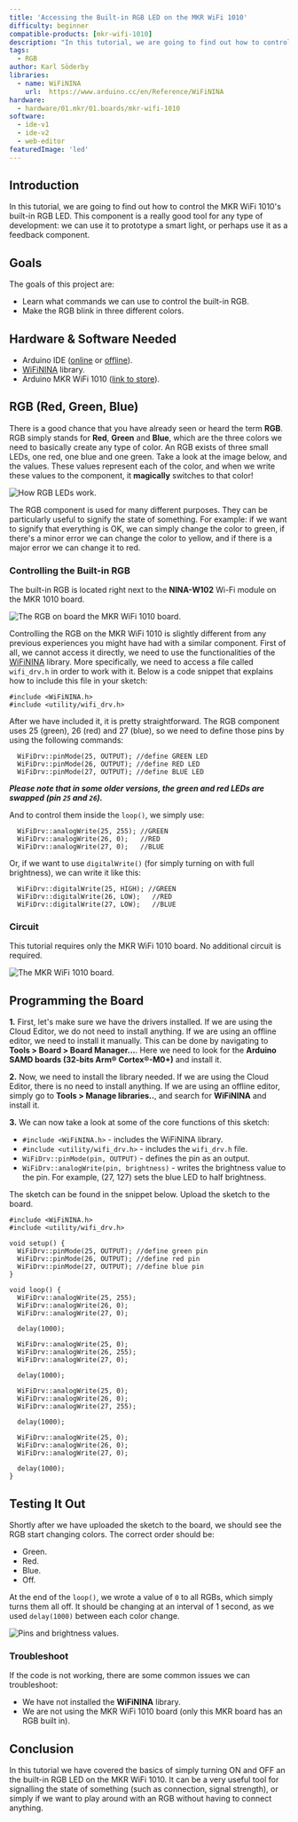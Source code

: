 ```yaml
---
title: 'Accessing the Built-in RGB LED on the MKR WiFi 1010'
difficulty: beginner
compatible-products: [mkr-wifi-1010]
description: "In this tutorial, we are going to find out how to control the MKR WiFi 1010's built-in RGB LED. This component is a really good tool for any type of development: we can use it to prototype a smart light, or perhaps use it as a feedback component."
tags:
  - RGB
author: Karl Söderby
libraries:
  - name: WiFiNINA
    url:  https://www.arduino.cc/en/Reference/WiFiNINA
hardware:
  - hardware/01.mkr/01.boards/mkr-wifi-1010
software:
  - ide-v1
  - ide-v2
  - web-editor
featuredImage: 'led'
---
```


## Introduction

In this tutorial, we are going to find out how to control the MKR WiFi 1010's built-in RGB LED. This component is a really good tool for any type of development: we can use it to prototype a smart light, or perhaps use it as a feedback component.

## Goals

The goals of this project are:

- Learn what commands we can use to control the built-in RGB.
- Make the RGB blink in three different colors.

## Hardware & Software Needed

- Arduino IDE ([online](https://create.arduino.cc/) or [offline](https://www.arduino.cc/en/main/software)).
- [WiFiNINA](https://www.arduino.cc/en/Reference/WiFiNINA) library.
- Arduino MKR WiFi 1010 ([link to store](https://store.arduino.cc/mkr-wifi-1010)).

## RGB (Red, Green, Blue)

There is a good chance that you have already seen or heard the term **RGB**. RGB simply stands for **Red**, **Green** and **Blue**, which are the three colors we need to basically create any type of color. An RGB exists of three small LEDs, one red, one blue and one green. Take a look at the image below, and the values. These values represent each of the color, and when we write these values to the component, it **magically** switches to that color!

![How RGB LEDs work.](assets/MKR_1010_T12_IMG01.png)

The RGB component is used for many different purposes. They can be particularly useful to signify the state of something. For example: if we want to signify that everything is OK, we can simply change the color to green, if there's a minor error we can change the color to yellow, and if there is a major error we can change it to red.

### Controlling the Built-in RGB

The built-in RGB is located right next to the **NINA-W102** Wi-Fi module on the MKR 1010 board.

![The RGB on board the MKR WiFi 1010 board.](assets/MKR_1010_T12_IMG02.png)

Controlling the RGB on the MKR WiFi 1010 is slightly different from any previous experiences you might have had with a similar component. First of all, we cannot access it directly, we need to use the functionalities of the [WiFiNINA](https://www.arduino.cc/en/Reference/WiFiNINA) library. More specifically, we need to access a file called `wifi_drv.h` in order to work with it. Below is a code snippet that explains how to include this file in your sketch:

```arduino
#include <WiFiNINA.h>
#include <utility/wifi_drv.h>
```

After we have included it, it is pretty straightforward. The RGB component uses 25 (green), 26 (red) and 27 (blue), so we need to define those pins by using the following commands:

```arduino
  WiFiDrv::pinMode(25, OUTPUT); //define GREEN LED
  WiFiDrv::pinMode(26, OUTPUT); //define RED LED
  WiFiDrv::pinMode(27, OUTPUT); //define BLUE LED
```

***Please note that in some older versions, the green and red LEDs are swapped (pin `25` and `26`).***

And to control them inside the `loop()`, we simply use:

```arduino
  WiFiDrv::analogWrite(25, 255); //GREEN
  WiFiDrv::analogWrite(26, 0);   //RED
  WiFiDrv::analogWrite(27, 0);   //BLUE
```

Or, if we want to use `digitalWrite()` (for simply turning on with full brightness), we can write it like this:

```arduino
  WiFiDrv::digitalWrite(25, HIGH); //GREEN
  WiFiDrv::digitalWrite(26, LOW);   //RED
  WiFiDrv::digitalWrite(27, LOW);   //BLUE
```

### Circuit

This tutorial requires only the MKR WiFi 1010 board. No additional circuit is required.

![The MKR WiFi 1010 board.](assets/MKR_1010_T12_IMG03.png)


## Programming the Board

**1.** First, let's make sure we have the drivers installed. If we are using the Cloud Editor, we do not need to install anything. If we are using an offline editor, we need to install it manually. This can be done by navigating to **Tools > Board > Board Manager...**. Here we need to look for the **Arduino SAMD boards (32-bits Arm® Cortex®-M0+)** and install it.

**2.** Now, we need to install the library needed. If we are using the Cloud Editor, there is no need to install anything. If we are using an offline editor, simply go to **Tools > Manage libraries..**, and search for **WiFiNINA** and install it.

**3.** We can now take a look at some of the core functions of this sketch:

- `#include <WiFiNINA.h>` - includes the WiFiNINA library.
- `#include <utility/wifi_drv.h>` - includes the `wifi_drv.h` file.
- `WiFiDrv::pinMode(pin, OUTPUT)` - defines the pin as an output.
- `WiFiDrv::analogWrite(pin, brightness)` - writes the brightness value to the pin. For example, (27, 127) sets the blue LED to half brightness.

The sketch can be found in the snippet below. Upload the sketch to the board.

```arduino
#include <WiFiNINA.h>
#include <utility/wifi_drv.h>

void setup() {
  WiFiDrv::pinMode(25, OUTPUT); //define green pin
  WiFiDrv::pinMode(26, OUTPUT); //define red pin
  WiFiDrv::pinMode(27, OUTPUT); //define blue pin
}

void loop() {
  WiFiDrv::analogWrite(25, 255);
  WiFiDrv::analogWrite(26, 0);
  WiFiDrv::analogWrite(27, 0);

  delay(1000);

  WiFiDrv::analogWrite(25, 0);
  WiFiDrv::analogWrite(26, 255);
  WiFiDrv::analogWrite(27, 0);

  delay(1000);

  WiFiDrv::analogWrite(25, 0);
  WiFiDrv::analogWrite(26, 0);
  WiFiDrv::analogWrite(27, 255);

  delay(1000);

  WiFiDrv::analogWrite(25, 0);
  WiFiDrv::analogWrite(26, 0);
  WiFiDrv::analogWrite(27, 0);

  delay(1000);
}
```

## Testing It Out

Shortly after we have uploaded the sketch to the board, we should see the RGB start changing colors. The correct order should be:

- Green.
- Red.
- Blue.
- Off.

At the end of the `loop()`, we wrote a value of `0` to all RGBs, which simply turns them all off. It should be changing at an interval of 1 second, as we used `delay(1000)` between each color change.

![Pins and brightness values.](assets/MKR_1010_T12_IMG04.png)

### Troubleshoot

If the code is not working, there are some common issues we can troubleshoot:

- We have not installed the **WiFiNINA** library.
- We are not using the MKR WiFi 1010 board (only this MKR board has an RGB built in).

## Conclusion

In this tutorial we have covered the basics of simply turning ON and OFF an the built-in RGB LED on the MKR WiFi 1010. It can be a very useful tool for signalling the state of something (such as connection, signal strength), or simply if we want to play around with an RGB without having to connect anything.
